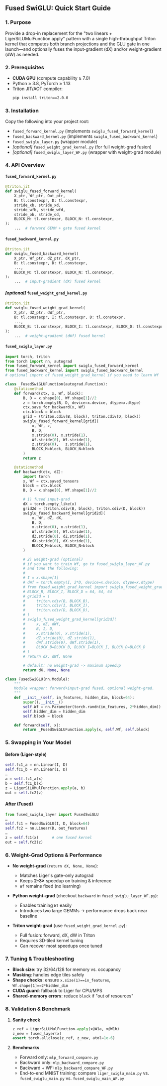 ## Fused SwiGLU: Quick Start Guide

### 1. Purpose

Provide a drop-in replacement for the "two linears + LigerSiLUMulFunction.apply" pattern with a single high-throughput Triton kernel that computes both branch projections and the GLU gate in one launch—and optionally fuses the input-gradient (dX) and/or weight-gradient (dW) as needed.

### 2. Prerequisites

- **CUDA GPU** (compute capability ≥ 7.0)  
- Python ≥ 3.8, PyTorch ≥ 1.13  
- Triton JIT/AOT compiler:  
  ```bash
  pip install triton==2.0.0
  ```

### 3. Installation

Copy the following into your project root:

* `fused_forward_kernel.py` (implements `swiglu_fused_forward_kernel`)
* `fused_backward_kernel.py` (implements `swiglu_fused_backward_kernel`)
* `fused_swiglu_layer.py` (wrapper module)
* *\[optional]* `fused_weight_grad_kernel.py` (for full weight-grad fusion)
* *\[optional]* `fused_swiglu_layer_WF.py` (wrapper with weight-grad module)

### 4. API Overview

#### `fused_forward_kernel.py`

```python
@triton.jit
def swiglu_fused_forward_kernel(
    X_ptr, Wf_ptr, Out_ptr,
    B: tl.constexpr, D: tl.constexpr,
    stride_xb, stride_xd,
    stride_wfb, stride_wfd,
    stride_ob, stride_od,
    BLOCK_M: tl.constexpr, BLOCK_N: tl.constexpr,
):
    ...  # forward GEMM + gate fused kernel
```

#### `fused_backward_kernel.py`

```python
@triton.jit
def swiglu_fused_backward_kernel(
    X_ptr, Wf_ptr, dZ_ptr, dX_ptr,
    B: tl.constexpr, D: tl.constexpr,
    ...,
    BLOCK_M: tl.constexpr, BLOCK_N: tl.constexpr,
):
    ...  # input-gradient (dX) fused kernel
```

#### *\[optional]* `fused_weight_grad_kernel.py`

```python
@triton.jit
def swiglu_fused_weight_grad_kernel(
    X_ptr, dZ_ptr, dWf_ptr,
    B: tl.constexpr, I: tl.constexpr, D: tl.constexpr,
    ...,
    BLOCK_B: tl.constexpr, BLOCK_I: tl.constexpr, BLOCK_D: tl.constexpr
):
    ...  # weight-gradient (dWf) fused kernel
```

#### `fused_swiglu_layer.py`

```python
import torch, triton
from torch import nn, autograd
from fused_forward_kernel import swiglu_fused_forward_kernel
from fused_backward_kernel import swiglu_fused_backward_kernel
# optional import of fused_weight_grad_kernel if you need to learn Wf

class _FusedSwiGLUFunction(autograd.Function):
    @staticmethod
    def forward(ctx, x, Wf, block):
        B, D = x.shape[0], Wf.shape[1]//2
        z = torch.empty(B, D, device=x.device, dtype=x.dtype)
        ctx.save_for_backward(x, Wf)
        ctx.block = block
        grid = (triton.cdiv(B, block), triton.cdiv(D, block))
        swiglu_fused_forward_kernel[grid](
            x, Wf, z,
            B, D,
            x.stride(0), x.stride(1),
            Wf.stride(0), Wf.stride(1),
            z.stride(0),   z.stride(1),
            BLOCK_M=block, BLOCK_N=block
        )
        return z

    @staticmethod
    def backward(ctx, dZ):
        import torch
        x, Wf = ctx.saved_tensors
        block = ctx.block
        B, D = x.shape[0], Wf.shape[1]//2

        # 1) fused input-grad
        dX = torch.empty_like(x)
        grid2d = (triton.cdiv(B, block), triton.cdiv(D, block))
        swiglu_fused_backward_kernel[grid2d](
            x, Wf, dZ, dX,
            B, D,
            x.stride(0), x.stride(1),
            Wf.stride(0), Wf.stride(1),
            dZ.stride(0), dZ.stride(1),
            dX.stride(0), dX.stride(1),
            BLOCK_M=block, BLOCK_N=block
        )

        # 2) weight-grad (optional)
        # if you want to train Wf, go to fused_swiglu_layer_WF.py
        # and tune the following:
        #
        # I = x.shape[1]
        # dWf = torch.empty(I, 2*D, device=x.device, dtype=x.dtype)
        # from fused_weight_grad_kernel import swiglu_fused_weight_grad_kernel
        # BLOCK_B, BLOCK_I, BLOCK_D = 64, 64, 64
        # grid3d = (
        #     triton.cdiv(B, BLOCK_B),
        #     triton.cdiv(I, BLOCK_I),
        #     triton.cdiv(D, BLOCK_D),
        # )
        # swiglu_fused_weight_grad_kernel[grid3d](
        #     x, dZ, dWf,
        #     B, I, D,
        #     x.stride(0), x.stride(1),
        #     dZ.stride(0), dZ.stride(1),
        #     dWf.stride(0), dWf.stride(1),
        #     BLOCK_B=BLOCK_B, BLOCK_I=BLOCK_I, BLOCK_D=BLOCK_D
        # )
        # return dX, dWf, None

        # default: no weight-grad -> maximum speedup
        return dX, None, None

class FusedSwiGLU(nn.Module):
    """
    Module wrapper: forward+input-grad fused, optional weight-grad.
    """
    def __init__(self, in_features, hidden_dim, block=64):
        super().__init__()
        self.Wf = nn.Parameter(torch.randn(in_features, 2*hidden_dim))
        self.hidden_dim = hidden_dim
        self.block = block

    def forward(self, x):
        return _FusedSwiGLUFunction.apply(x, self.Wf, self.block)
```

### 5. Swapping in Your Model

#### Before (Liger-style)

```python
self.fc1_a = nn.Linear(I, D)
self.fc1_b = nn.Linear(I, D)
…
a = self.fc1_a(x)
b = self.fc1_b(x)
z = LigerSiLUMulFunction.apply(a, b)
out = self.fc2(z)
```

#### After (Fused)

```python
from fused_swiglu_layer import FusedSwiGLU
…
self.fc1 = FusedSwiGLU(I, D, block=64)
self.fc2 = nn.Linear(D, out_features)
…
z = self.fc1(x)      # one fused kernel
out = self.fc2(z)
```

### 6. Weight-Grad Options & Performance

* **No weight-grad** (`return dX, None, None`):

  * Matches Liger's gate-only autograd
  * Keeps **2–3×** speedup on training & inference
  * `Wf` remains fixed (no learning)

* **Python weight-grad** (checkout `backward` in `fused_swiglu_layer_WF.py`):

  * Enables training `Wf` easily
  * Introduces two large GEMMs -> performance drops back near baseline

* **Triton weight-grad** (use `fused_weight_grad_kernel.py`):

  * Full fusion: forward, dX, dW in Triton
  * Requires 3D‐tiled kernel tuning
  * Can recover most speedups once tuned

### 7. Tuning & Troubleshooting

* **Block size**: try 32/64/128 for memory vs. occupancy
* **Masking**: handles edge tiles safely
* **Shape checks**: ensure `x.size(1)==in_features`, `Wf.shape[1]==2*hidden_dim`
* **CUDA guard**: fallback to Liger for CPU/MPS
* **Shared-memory errors**: reduce `block` if "out of resources"

### 8. Validation & Benchmark

1. **Sanity check**

   ```python
   z_ref = LigerSiLUMulFunction.apply(x@W1a, x@W1b)
   z_new = fused_layer(x)
   assert torch.allclose(z_ref, z_new, atol=1e-6)
   ```
2. **Benchmarks**

   * Forward only: `mlp_forward_compare.py`
   * Backward only: `mlp_backward_compare.py`
   * Backward + WF: `mlp_backward_compare_WF.py`
   * End-to-end MNIST training: compare `liger_swiglu_main.py` vs. `fused_swiglu_main.py` vs. `fused_swiglu_main_WF.py`